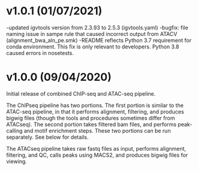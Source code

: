 # v1.0.1 (01/07/2021)

-updated igvtools version from 2.3.93 to 2.5.3 (igvtools.yaml)
-bugfix: file naming issue in sampe rule that caused incorrect output from ATACV (alignment_bwa_aln_pe.smk)
-README reflects Python 3.7 requirement for conda environment. This fix is only relevant to developers.  Python 3.8 caused errors in nosetests.

# v1.0.0 (09/04/2020)

Initial release of combined ChIP-seq and ATAC-seq pipeline.

The ChIPseq pipeline has two portions. The first portion is similar to the ATAC-seq pipeline, in that it performs alignment, filtering, and produces bigwig files (though the tools and procedures sometimes differ from ATACseq). The second portion takes filtered bam files, and performs peak-calling and motif enrichment steps. These two portions can be run separately. See below for details.

The ATACseq pipeline takes raw fastq files as input, performs alignment, filtering, and QC, calls peaks using MACS2, and produces bigwig files for viewing.
